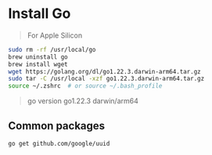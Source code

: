 # Install Go

> For Apple Silicon

```sh
sudo rm -rf /usr/local/go
brew uninstall go
brew install wget
wget https://golang.org/dl/go1.22.3.darwin-arm64.tar.gz
sudo tar -C /usr/local -xzf go1.22.3.darwin-arm64.tar.gz
source ~/.zshrc  # or source ~/.bash_profile
```

> go version go1.22.3 darwin/arm64

## Common packages

```sh
go get github.com/google/uuid
```
